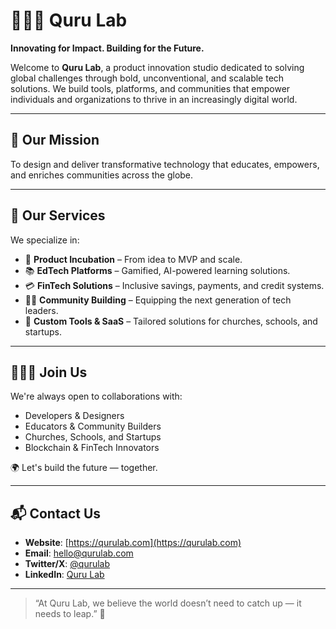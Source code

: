 # 👨🏽‍🔬 Quru Lab

**Innovating for Impact. Building for the Future.**

Welcome to **Quru Lab**, a product innovation studio dedicated to solving global challenges through bold, unconventional, and scalable tech solutions. We build tools, platforms, and communities that empower individuals and organizations to thrive in an increasingly digital world.

---

## 🚀 Our Mission

To design and deliver transformative technology that educates, empowers, and enriches communities across the globe.

---

## 🧠 Our Services

We specialize in:

- 🧪 **Product Incubation** – From idea to MVP and scale.
- 📚 **EdTech Platforms** – Gamified, AI-powered learning solutions.
- 💳 **FinTech Solutions** – Inclusive savings, payments, and credit systems.
- 🙌🏽 **Community Building** – Equipping the next generation of tech leaders.
- 🔧 **Custom Tools & SaaS** – Tailored solutions for churches, schools, and startups.

---

## 🧑🏽‍💻 Join Us

We're always open to collaborations with:
- Developers & Designers
- Educators & Community Builders
- Churches, Schools, and Startups
- Blockchain & FinTech Innovators

🌍 Let's build the future — together.

---

## 📬 Contact Us

- **Website**: [https://qurulab.com](https://qurulab.com)
- **Email**: hello@qurulab.com  
- **Twitter/X**: [@qurulab](https://twitter.com/qurulab)  
- **LinkedIn**: [Quru Lab](https://www.linkedin.com/company/qurulab)

---

> “At Quru Lab, we believe the world doesn’t need to catch up — it needs to leap.” 🚀
